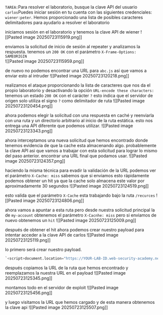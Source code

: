 `TAREA:`Para resolver el laboratorio, busque la clave API del usuario `carlos`Puedes iniciar sesión en tu cuenta con las siguientes credenciales: `wiener:peter`. Hemos proporcionado una lista de posibles caracteres delimitadores para ayudarlo a resolver el laboratorio

iniciamos sesión en el laboratorio y tenemos la clave API de wiener
![[Pasted image 20250723115919.png]]

enviamos la solicitud de inicio de sesión al repeater y analizamos la respuesta. tenemos un `200 OK` con el parámetro `X-Frame-Options: SAMEORIGIN`  
![[Pasted image 20250723115959.png]]

de nuevo no podemos encontrar una URL para `abc.js` así que vamos a enviar esto al intruder
![[Pasted image 20250723120218.png]]

realizamos el ataque proporcionando la lista de caracteres que nos da el propio laboratorio y desactivando la opción `URL-encode these characters:` tenemos un estado `200 OK` con el carácter `?` esto indica que el servidor de origen solo utiliza el signo `?` como delimitador de ruta 
![[Pasted image 20250723120454.png]]

ahora podemos elegir la solicitud con una respuesta en caché y reenviarla con una ruta y un directorio arbitrario al inicio de la ruta estática. esto nos entrega una API diferente que podemos utilizar.
![[Pasted image 20250723123343.png]]

ahora interceptamos una nueva solicitud que hemos encontrado donde tenemos evidencia de que la cache esta almacenando algo. probablemente la clave API asi que vamos a trabajar con esta solicitud para lograr lo mismo del paso anterior. encontrar una URL final que podamos usar.
![[Pasted image 20250723124357.png]]

haciendo la misma técnica para evadir la validación de la URL podemos ver el parámetro `X-Cache: miss` sabemos que si enviamos esto rápidamente podemos obtener un hit ya que la cache solo almacena este valor por aproximadamente 30 segundos 
![[Pasted image 20250723124519.png]]

esto valida que el parámetro `X-Cache` esta trabajando bajo la ruta `/recurces`
![[Pasted image 20250723124806.png]]

ahora vamos a apuntar a esta ruta pero desde nuestra solicitud principal la de `my-account` obtenemos el parámetro `X-Cacnhe: miss` pero si enviamos de nuevo obtenemos un `hit` 
![[Pasted image 20250723125009.png]]

después de obtener el hit ahora podemos crear nuestro payload para intentar acceder a la clave API de carlos
![[Pasted image 20250723125119.png]]

lo primero será crear nuestro payload.

```python
`<script>document.location="https://YOUR-LAB-ID.web-security-academy.net/resources/..%2fmy-account?wcd"</script>`
```

después copiamos la URL de la ruta que hemos encontrado y reemplazamos la nuestra URL en el payload
![[Pasted image 20250723125345.png]]

montamos todo en el servidor de exploit 
![[Pasted image 20250723125456.png]]

y luego visitamos la URL que hemos cargado y de esta manera obtenemos la clave api
![[Pasted image 20250723125507.png]]